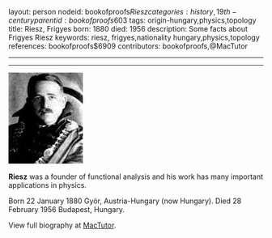 layout: person
nodeid: bookofproofs$Riesz
categories: history,19th-century
parentid: bookofproofs$603
tags: origin-hungary,physics,topology
title: Riesz, Frigyes
born: 1880
died: 1956
description: Some facts about Frigyes Riesz
keywords: riesz, frigyes,nationality hungary,physics,topology
references: bookofproofs$6909
contributors: bookofproofs,@MacTutor

---


---

![Riesz.jpg](https://github.com/bookofproofs/bookofproofs.github.io/blob/main/_sources/_assets/images/portraits/Riesz.jpg?raw=true)

**Riesz** was a founder of functional analysis and his work has many important applications in physics.

Born 22 January 1880 Györ, Austria-Hungary (now Hungary). Died 28 February 1956 Budapest, Hungary.


View full biography at [MacTutor](https://mathshistory.st-andrews.ac.uk/Biographies/Riesz/).